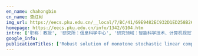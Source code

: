 ```yaml
---
en_name: chahongbin
cn_name: 查红彬
img_url: https://eecs.pku.edu.cn/__local/7/BC/41/69E9482EC932D1ED258B263167C_443D506F_20B3.jpg?e=.jpg
homepage: https://eecs.pku.edu.cn/info/1342/6104.htm
intro: ['职称：教授', '研究所：信息科学中心', '研究领域：智能科学技术、计算机视觉\r\n\r\n ', '办公电话：86-10-6275 5793', '电子邮件：zha@cis.pku.edu.cn', '个人主页：http://www.cis.pku.edu.cn/vision/Visual&Robot/people/zha%20hongbin/zha%20hongbin.htm ']
google_info: 
publicationTitles: ['Robust solution of monotone stochastic linear complementarity problems', 'Global and finite convergence of a generalized Newton method for absolute value equations', 'Robust Wardrop’s user equilibrium assignment under stochastic demand and supply: expected residual minimization approach', 'Smoothing projected gradient method and its application to stochastic linear complementarity problems', 'Non-Lipschitz-Regularization and Box Constrained Model for Image Restoration', 'Stochastic nonlinear complementarity problem and applications to traffic equilibrium under uncertainty', 'SNMFCA: Supervised NMF-based image classification and annotation', 'Minimal zero norm solutions of linear complementarity problems', 'A new active set method for nonnegative matrix factorization', 'Spherical Text Embedding', 'DPLink: User Identity Linkage via Deep Neural Network From Heterogeneous Mobility Data', 'Semantics-aware hidden Markov model for human mobility', 'Existence of optimal solutions for general stochastic linear complementarity problems', 'Discriminative topic mining via category-name guided text embedding', 'State-Sharing Sparse Hidden Markov Models for Personalized Sequences', 'Global error bounds for the extended vertical LCP', 'Robust and sparse portfolio model for index tracking', 'Greedy Projected Gradient-Newton Method for Sparse Logistic Regression', 'Leveraging the power of informative users for local event detection', 'A half thresholding projection algorithm for sparse solutions of LCPs', 'GeoAttn: Localization of Social Media Messages via Attentional Memory Network', 'SOLVING THE LOGIT-BASED STOCHASTIC USER EQUILIBRIUM USING MODIFIED PROJECTED CONJUGATE GRADIENT METHOD VIA CONVEX MODEL', 'RLED: Real-time Local Event Detection in Geo-tagged Tweet Stream']
---
```

